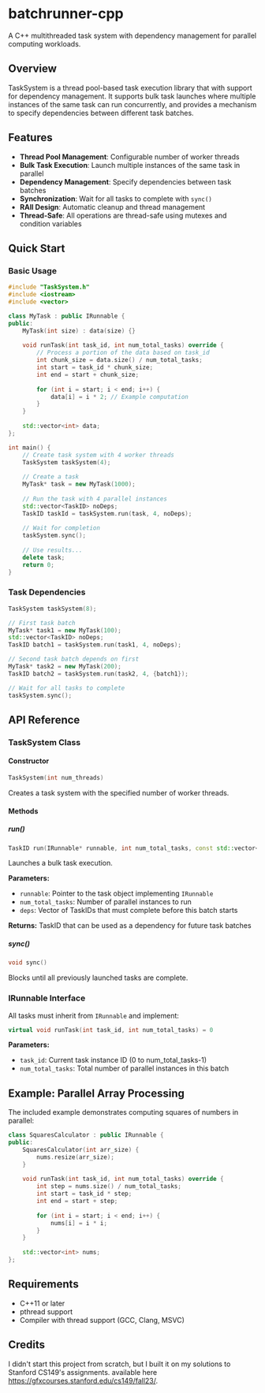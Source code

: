 # batchrunner-cpp
A C++ multithreaded task system with dependency management for parallel computing workloads.

## Overview

TaskSystem is a thread pool-based task execution library that with support for dependency management. It supports bulk task launches where multiple instances of the same task can run concurrently, and provides a mechanism to specify dependencies between different task batches.

## Features

- **Thread Pool Management**: Configurable number of worker threads
- **Bulk Task Execution**: Launch multiple instances of the same task in parallel
- **Dependency Management**: Specify dependencies between task batches
- **Synchronization**: Wait for all tasks to complete with `sync()`
- **RAII Design**: Automatic cleanup and thread management
- **Thread-Safe**: All operations are thread-safe using mutexes and condition variables

## Quick Start

### Basic Usage

```cpp
#include "TaskSystem.h"
#include <iostream>
#include <vector>

class MyTask : public IRunnable {
public:
    MyTask(int size) : data(size) {}
    
    void runTask(int task_id, int num_total_tasks) override {
        // Process a portion of the data based on task_id
        int chunk_size = data.size() / num_total_tasks;
        int start = task_id * chunk_size;
        int end = start + chunk_size;
        
        for (int i = start; i < end; i++) {
            data[i] = i * 2; // Example computation
        }
    }
    
    std::vector<int> data;
};

int main() {
    // Create task system with 4 worker threads
    TaskSystem taskSystem(4);
    
    // Create a task
    MyTask* task = new MyTask(1000);
    
    // Run the task with 4 parallel instances
    std::vector<TaskID> noDeps;
    TaskID taskId = taskSystem.run(task, 4, noDeps);
    
    // Wait for completion
    taskSystem.sync();
    
    // Use results...
    delete task;
    return 0;
}
```

### Task Dependencies

```cpp
TaskSystem taskSystem(8);

// First task batch
MyTask* task1 = new MyTask(100);
std::vector<TaskID> noDeps;
TaskID batch1 = taskSystem.run(task1, 4, noDeps);

// Second task batch depends on first
MyTask* task2 = new MyTask(200);
TaskID batch2 = taskSystem.run(task2, 4, {batch1});

// Wait for all tasks to complete
taskSystem.sync();
```

## API Reference

### TaskSystem Class

#### Constructor
```cpp
TaskSystem(int num_threads)
```
Creates a task system with the specified number of worker threads.

#### Methods

##### run()
```cpp
TaskID run(IRunnable* runnable, int num_total_tasks, const std::vector<TaskID>& deps)
```
Launches a bulk task execution.

**Parameters:**
- `runnable`: Pointer to the task object implementing `IRunnable`
- `num_total_tasks`: Number of parallel instances to run
- `deps`: Vector of TaskIDs that must complete before this batch starts

**Returns:** TaskID that can be used as a dependency for future task batches

##### sync()
```cpp
void sync()
```
Blocks until all previously launched tasks are complete.

### IRunnable Interface

All tasks must inherit from `IRunnable` and implement:

```cpp
virtual void runTask(int task_id, int num_total_tasks) = 0
```

**Parameters:**
- `task_id`: Current task instance ID (0 to num_total_tasks-1)
- `num_total_tasks`: Total number of parallel instances in this batch


## Example: Parallel Array Processing

The included example demonstrates computing squares of numbers in parallel:

```cpp
class SquaresCalculator : public IRunnable {
public:
    SquaresCalculator(int arr_size) {
        nums.resize(arr_size);
    }
    
    void runTask(int task_id, int num_total_tasks) override {
        int step = nums.size() / num_total_tasks;
        int start = task_id * step;
        int end = start + step;
        
        for (int i = start; i < end; i++) {
            nums[i] = i * i;
        }
    }
    
    std::vector<int> nums;
};
```

## Requirements

- C++11 or later
- pthread support
- Compiler with thread support (GCC, Clang, MSVC)

## Credits
I didn't start this project from scratch, but I built it on my solutions to Stanford CS149's assignments. available here https://gfxcourses.stanford.edu/cs149/fall23/.


